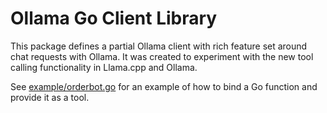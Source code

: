 # Ollama Go Client Library

This package defines a partial Ollama client with rich feature set around chat requests with Ollama.
It was created to experiment with the new tool calling functionality in Llama.cpp and Ollama.

See [example/orderbot.go](example/orderbot.go) for an example of how to bind a Go function and provide it as a tool.
